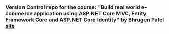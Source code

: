 ### Version Control repo for the course: "Build real world e-commerce application using ASP.NET Core MVC, Entity Framework Core and ASP.NET Core Identity" by Bhrugen Patel [site](https://www.dotnetmastery.com/)
